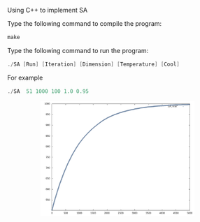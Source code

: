 Using C++ to implement SA


Type the following command to compile the program:
```cpp
make
```
Type the following command to run the program:
```cpp
./SA [Run] [Iteration] [Dimension] [Temperature] [Cool]
```

For example
```cpp
./SA  51 1000 100 1.0 0.95

```

<div align="center">
<img src="https://github.com/james093131/Simulation-Annealing/blob/master/Convergence.png" alt="Convergence" width="70%"/>
</div>